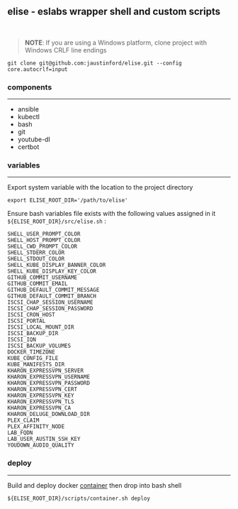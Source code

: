 ## elise - eslabs wrapper shell and custom scripts
<br />

> **NOTE**: If you are using a Windows platform, clone project with Windows CRLF line endings
```
git clone git@github.com:jaustinford/elise.git --config core.autocrlf=input
```

### components
---

- ansible
- kubectl
- bash
- git
- youtube-dl
- certbot

### variables
---

Export system variable with the location to the project directory
```
export ELISE_ROOT_DIR='/path/to/elise'
```

Ensure bash variables file exists with the following values assigned in it
<br />
`${ELISE_ROOT_DIR}/src/elise.sh` :
```
SHELL_USER_PROMPT_COLOR
SHELL_HOST_PROMPT_COLOR
SHELL_CWD_PROMPT_COLOR
SHELL_STDERR_COLOR
SHELL_STDOUT_COLOR
SHELL_KUBE_DISPLAY_BANNER_COLOR
SHELL_KUBE_DISPLAY_KEY_COLOR
GITHUB_COMMIT_USERNAME
GITHUB_COMMIT_EMAIL
GITHUB_DEFAULT_COMMIT_MESSAGE
GITHUB_DEFAULT_COMMIT_BRANCH
ISCSI_CHAP_SESSION_USERNAME
ISCSI_CHAP_SESSION_PASSWORD
ISCSI_CRON_HOST
ISCSI_PORTAL
ISCSI_LOCAL_MOUNT_DIR
ISCSI_BACKUP_DIR
ISCSI_IQN
ISCSI_BACKUP_VOLUMES
DOCKER_TIMEZONE
KUBE_CONFIG_FILE
KUBE_MANIFESTS_DIR
KHARON_EXPRESSVPN_SERVER
KHARON_EXPRESSVPN_USERNAME
KHARON_EXPRESSVPN_PASSWORD
KHARON_EXPRESSVPN_CERT
KHARON_EXPRESSVPN_KEY
KHARON_EXPRESSVPN_TLS
KHARON_EXPRESSVPN_CA
KHARON_DELUGE_DOWNLOAD_DIR
PLEX_CLAIM
PLEX_AFFINITY_NODE
LAB_FQDN
LAB_USER_AUSTIN_SSH_KEY
YOUDOWN_AUDIO_QUALITY
```

### deploy
---

Build and deploy docker [container](https://github.com/jaustinford/elise/blob/main/scripts/container.sh) then drop into bash shell
```
${ELISE_ROOT_DIR}/scripts/container.sh deploy
```
